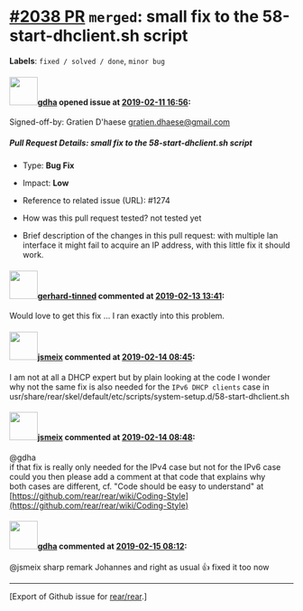 [\#2038 PR](https://github.com/rear/rear/pull/2038) `merged`: small fix to the 58-start-dhclient.sh script
==========================================================================================================

**Labels**: `fixed / solved / done`, `minor bug`

#### <img src="https://avatars.githubusercontent.com/u/888633?u=cdaeb31efcc0048d3619651aa18dd4b76e636b21&v=4" width="50">[gdha](https://github.com/gdha) opened issue at [2019-02-11 16:56](https://github.com/rear/rear/pull/2038):

Signed-off-by: Gratien D'haese <gratien.dhaese@gmail.com>

##### Pull Request Details: small fix to the 58-start-dhclient.sh script

-   Type: **Bug Fix**

-   Impact: **Low**

-   Reference to related issue (URL): \#1274

-   How was this pull request tested? not tested yet

-   Brief description of the changes in this pull request: with multiple
    lan interface it might fail to acquire an IP address, with this
    little fix it should work.

#### <img src="https://avatars.githubusercontent.com/u/1536065?u=8500ab477775d25785a756bf03380295a5925651&v=4" width="50">[gerhard-tinned](https://github.com/gerhard-tinned) commented at [2019-02-13 13:41](https://github.com/rear/rear/pull/2038#issuecomment-463202965):

Would love to get this fix ... I ran exactly into this problem.

#### <img src="https://avatars.githubusercontent.com/u/1788608?u=925fc54e2ce01551392622446ece427f51e2f0ce&v=4" width="50">[jsmeix](https://github.com/jsmeix) commented at [2019-02-14 08:45](https://github.com/rear/rear/pull/2038#issuecomment-463542579):

I am not at all a DHCP expert but by plain looking at the code I
wonder  
why not the same fix is also needed for the `IPv6 DHCP clients` case
in  
usr/share/rear/skel/default/etc/scripts/system-setup.d/58-start-dhclient.sh

#### <img src="https://avatars.githubusercontent.com/u/1788608?u=925fc54e2ce01551392622446ece427f51e2f0ce&v=4" width="50">[jsmeix](https://github.com/jsmeix) commented at [2019-02-14 08:48](https://github.com/rear/rear/pull/2038#issuecomment-463543430):

@gdha  
if that fix is really only needed for the IPv4 case but not for the IPv6
case  
could you then please add a comment at that code that explains why  
both cases are different, cf. "Code should be easy to understand" at  
[https://github.com/rear/rear/wiki/Coding-Style](https://github.com/rear/rear/wiki/Coding-Style)

#### <img src="https://avatars.githubusercontent.com/u/888633?u=cdaeb31efcc0048d3619651aa18dd4b76e636b21&v=4" width="50">[gdha](https://github.com/gdha) commented at [2019-02-15 08:12](https://github.com/rear/rear/pull/2038#issuecomment-463946695):

@jsmeix sharp remark Johannes and right as usual 👍 fixed it too now

------------------------------------------------------------------------

\[Export of Github issue for
[rear/rear](https://github.com/rear/rear).\]
